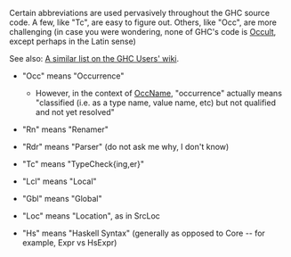 
Certain abbreviations are used pervasively throughout the GHC source code.  A few, like "Tc", are easy to figure out.  Others, like "Occ", are more challenging (in case you were wondering, none of GHC's code is [
Occult](http://en.wikipedia.org/wiki/Occult), except perhaps in the Latin sense)



See also: [
A similar list on the GHC Users' wiki](http://www.haskell.org/haskellwiki/GHC/List_of_abbreviations).


- "Occ" means "Occurrence"

  - However, in the context of [
    OccName](http://hackage.haskell.org/trac/ghc/wiki/Commentary/Compiler/RdrNameType#TheOccNametype), "occurrence" actually means "classified (i.e. as a type name, value name, etc) but not qualified and not yet resolved"

- "Rn" means "Renamer"

- "Rdr" means "Parser" (do not ask me why, I don't know)

- "Tc" means "TypeCheck{ing,er}"

- "Lcl" means "Local"

- "Gbl" means "Global"

- "Loc" means "Location", as in SrcLoc

- "Hs" means "Haskell Syntax" (generally as opposed to Core -- for example, Expr vs HsExpr)
